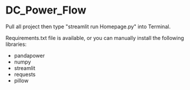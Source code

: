# DC_Power_Flow

Pull all project then type "streamlit run Homepage.py" into Terminal.

Requirements.txt file is available, or you can manually install the following libraries:
- pandapower
- numpy
- streamlit
- requests
- pillow